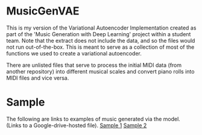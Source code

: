 # MusicGenVAE
This is my version of the Variational Autoencoder Implementation created as part of the 'Music Generation with Deep Learning' project within a student team. Note that the extract does not include the data, and so the files would not run out-of-the-box. This is meant to serve as a collection of most of the functions we used to create a variational autoencoder.

There are unlisted files that serve to process the initial MIDI data (from another repository) into different musical scales and convert piano rolls into MIDI files and vice versa.

# Sample
The following are links to examples of music generated via the model. (Links to a Google-drive-hosted file).
[Sample 1](https://drive.google.com/file/d/14CNJ0cWC30VfKPZe4vEuZjHkPTWkYtZW/view?usp=sharing)
[Sample 2](https://drive.google.com/file/d/1qN_QlVZG-RqrbHWberheyeG7jnTuBJ97/view?usp=sharing)



